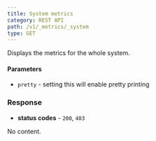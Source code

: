 ```yaml
---
title: System metrics
category: REST API
path: /v1/_metrics/_system
type: GET
---
```


Displays the metrics for the whole system.

#### Parameters

- `pretty` - setting this will enable pretty printing

### Response

- **status codes** - `200`, `403`

No content.